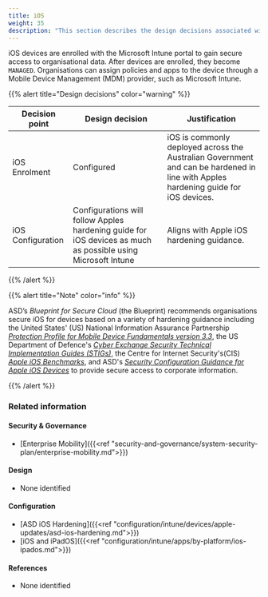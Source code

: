 ```yaml
---
title: iOS
weight: 35
description: "This section describes the design decisions associated with the management of Applications deployed to endpoints for system(s) built using ASD's Blueprint for Secure Cloud."
---
```


iOS devices are enrolled with the Microsoft Intune portal to gain secure access to organisational data. After devices are enrolled, they become `MANAGED`. Organisations can assign policies and apps to the device through a Mobile Device Management (MDM) provider, such as Microsoft Intune.

{{% alert title="Design decisions" color="warning" %}}

| Decision point    | Design decision                                                                                              | Justification                                                                                                             |
| ----------------- | -------------------------------------------------------------------------------------------------------------| --------------------------------------------------------------------------------------------------------------------------|
| iOS Enrolment     | Configured                                                                                                   | iOS is commonly deployed across the Australian Government and can be hardened in line with Apples hardening guide for iOS devices. |
| iOS Configuration | Configurations will follow Apples hardening guide for iOS devices as much as possible using Microsoft Intune | Aligns with Apple iOS hardening guidance.                                                                                 |

{{% /alert %}}

{{% alert title="Note" color="info" %}}

ASD’s *Blueprint for Secure Cloud* (the Blueprint) recommends organisations secure iOS for devices based on a variety of hardening guidance including the United States' (US) National Information Assurance Partnership [*Protection Profile for Mobile Device Fundamentals version 3.3*](https://www.niap-ccevs.org/Profile/Info.cfm?PPID=468&id=468), the US Department of Defence's [*Cyber Exchange Security Technical Implementation Guides (STIGs)*](https://public.cyber.mil/stigs/downloads/), the Centre for Internet Security's(CIS) [*Apple iOS Benchmarks*](https://www.cisecurity.org/benchmark/apple_ios), and ASD's [*Security Configuration Guidance for Apple iOS Devices*](https://www.cyber.gov.au/acsc/view-all-content/publications/security-configuration-guide-apple-ios-14-devices) to provide secure access to corporate information.

{{% /alert %}}

### Related information

#### Security & Governance

* [Enterprise Mobility]({{<ref "security-and-governance/system-security-plan/enterprise-mobility.md">}})

#### Design

* None identified

#### Configuration

* [ASD iOS Hardening]({{<ref "configuration/intune/devices/apple-updates/asd-ios-hardening.md">}})
* [iOS and iPadOS]({{<ref "configuration/intune/apps/by-platform/ios-ipados.md">}})

#### References

* None identified